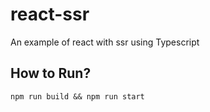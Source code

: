 # react-ssr
An example of react with ssr using Typescript

## How to Run?
```
npm run build && npm run start
```
